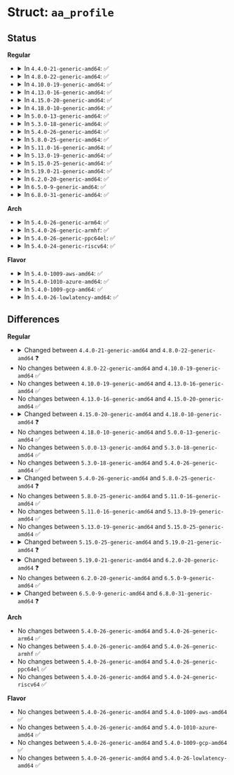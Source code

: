 # Struct: <code>aa_profile</code>

## Status
<b>Regular</b>
<ul>
<li>
<details>
<summary>In <code>4.4.0-21-generic-amd64</code>: ✅</summary>

```c
struct aa_profile {
    struct aa_policy base;
    struct aa_profile * parent;
    struct aa_ns * ns;
    const char * rename;
    const char * attach;
    struct aa_dfa * xmatch;
    int xmatch_len;
    enum audit_mode audit;
    long int mode;
    u32 path_flags;
    const char * disconnected;
    int size;
    struct aa_policydb policy;
    struct aa_file_rules file;
    struct aa_caps caps;
    struct aa_net net;
    struct aa_rlimit rlimits;
    unsigned char * hash;
    char * dirname;
    struct dentry *[6] dents;
    struct aa_label label;
}
```
</details>
</li>
<li>
<details>
<summary>In <code>4.8.0-22-generic-amd64</code>: ✅</summary>

```c
struct aa_profile {
    struct aa_policy base;
    struct aa_profile * parent;
    struct aa_ns * ns;
    const char * rename;
    const char * attach;
    struct aa_dfa * xmatch;
    int xmatch_len;
    enum audit_mode audit;
    long int mode;
    u32 path_flags;
    const char * disconnected;
    int size;
    struct aa_policydb policy;
    struct aa_file_rules file;
    struct aa_caps caps;
    struct aa_net net;
    struct aa_rlimit rlimits;
    struct aa_loaddata * rawdata;
    unsigned char * hash;
    char * dirname;
    struct dentry *[9] dents;
    struct rhashtable * data;
    struct aa_label label;
}
```
</details>
</li>
<li>
<details>
<summary>In <code>4.10.0-19-generic-amd64</code>: ✅</summary>

```c
struct aa_profile {
    struct aa_policy base;
    struct aa_profile * parent;
    struct aa_ns * ns;
    const char * rename;
    const char * attach;
    struct aa_dfa * xmatch;
    int xmatch_len;
    enum audit_mode audit;
    long int mode;
    u32 path_flags;
    const char * disconnected;
    int size;
    struct aa_policydb policy;
    struct aa_file_rules file;
    struct aa_caps caps;
    struct aa_net net;
    struct aa_rlimit rlimits;
    struct aa_loaddata * rawdata;
    unsigned char * hash;
    char * dirname;
    struct dentry *[9] dents;
    struct rhashtable * data;
    struct aa_label label;
}
```
</details>
</li>
<li>
<details>
<summary>In <code>4.13.0-16-generic-amd64</code>: ✅</summary>

```c
struct aa_profile {
    struct aa_policy base;
    struct aa_profile * parent;
    struct aa_ns * ns;
    const char * rename;
    const char * attach;
    struct aa_dfa * xmatch;
    int xmatch_len;
    enum audit_mode audit;
    long int mode;
    u32 path_flags;
    const char * disconnected;
    int size;
    struct aa_policydb policy;
    struct aa_file_rules file;
    struct aa_caps caps;
    struct aa_net net;
    struct aa_rlimit rlimits;
    struct aa_loaddata * rawdata;
    unsigned char * hash;
    char * dirname;
    struct dentry *[9] dents;
    struct rhashtable * data;
    struct aa_label label;
}
```
</details>
</li>
<li>
<details>
<summary>In <code>4.15.0-20-generic-amd64</code>: ✅</summary>

```c
struct aa_profile {
    struct aa_policy base;
    struct aa_profile * parent;
    struct aa_ns * ns;
    const char * rename;
    const char * attach;
    struct aa_dfa * xmatch;
    int xmatch_len;
    enum audit_mode audit;
    long int mode;
    u32 path_flags;
    const char * disconnected;
    int size;
    struct aa_policydb policy;
    struct aa_file_rules file;
    struct aa_caps caps;
    struct aa_net net;
    struct aa_rlimit rlimits;
    struct aa_loaddata * rawdata;
    unsigned char * hash;
    char * dirname;
    struct dentry *[9] dents;
    struct rhashtable * data;
    struct aa_label label;
}
```
</details>
</li>
<li>
<details>
<summary>In <code>4.18.0-10-generic-amd64</code>: ✅</summary>

```c
struct aa_profile {
    struct aa_policy base;
    struct aa_profile * parent;
    struct aa_ns * ns;
    const char * rename;
    const char * attach;
    struct aa_dfa * xmatch;
    int xmatch_len;
    enum audit_mode audit;
    long int mode;
    u32 path_flags;
    const char * disconnected;
    int size;
    struct aa_policydb policy;
    struct aa_file_rules file;
    struct aa_caps caps;
    struct aa_net_compat * net_compat;
    int xattr_count;
    char * * xattrs;
    struct aa_rlimit rlimits;
    struct aa_loaddata * rawdata;
    unsigned char * hash;
    char * dirname;
    struct dentry *[9] dents;
    struct rhashtable * data;
    struct aa_label label;
}
```
</details>
</li>
<li>
<details>
<summary>In <code>5.0.0-13-generic-amd64</code>: ✅</summary>

```c
struct aa_profile {
    struct aa_policy base;
    struct aa_profile * parent;
    struct aa_ns * ns;
    const char * rename;
    const char * attach;
    struct aa_dfa * xmatch;
    int xmatch_len;
    enum audit_mode audit;
    long int mode;
    u32 path_flags;
    const char * disconnected;
    int size;
    struct aa_policydb policy;
    struct aa_file_rules file;
    struct aa_caps caps;
    struct aa_net_compat * net_compat;
    int xattr_count;
    char * * xattrs;
    struct aa_rlimit rlimits;
    struct aa_loaddata * rawdata;
    unsigned char * hash;
    char * dirname;
    struct dentry *[9] dents;
    struct rhashtable * data;
    struct aa_label label;
}
```
</details>
</li>
<li>
<details>
<summary>In <code>5.3.0-18-generic-amd64</code>: ✅</summary>

```c
struct aa_profile {
    struct aa_policy base;
    struct aa_profile * parent;
    struct aa_ns * ns;
    const char * rename;
    const char * attach;
    struct aa_dfa * xmatch;
    int xmatch_len;
    enum audit_mode audit;
    long int mode;
    u32 path_flags;
    const char * disconnected;
    int size;
    struct aa_policydb policy;
    struct aa_file_rules file;
    struct aa_caps caps;
    struct aa_net_compat * net_compat;
    int xattr_count;
    char * * xattrs;
    struct aa_rlimit rlimits;
    struct aa_loaddata * rawdata;
    unsigned char * hash;
    char * dirname;
    struct dentry *[9] dents;
    struct rhashtable * data;
    struct aa_label label;
}
```
</details>
</li>
<li>
<details>
<summary>In <code>5.4.0-26-generic-amd64</code>: ✅</summary>

```c
struct aa_profile {
    struct aa_policy base;
    struct aa_profile * parent;
    struct aa_ns * ns;
    const char * rename;
    const char * attach;
    struct aa_dfa * xmatch;
    int xmatch_len;
    enum audit_mode audit;
    long int mode;
    u32 path_flags;
    const char * disconnected;
    int size;
    struct aa_policydb policy;
    struct aa_file_rules file;
    struct aa_caps caps;
    struct aa_net_compat * net_compat;
    int xattr_count;
    char * * xattrs;
    struct aa_rlimit rlimits;
    struct aa_loaddata * rawdata;
    unsigned char * hash;
    char * dirname;
    struct dentry *[9] dents;
    struct rhashtable * data;
    struct aa_label label;
}
```
</details>
</li>
<li>
<details>
<summary>In <code>5.8.0-25-generic-amd64</code>: ✅</summary>

```c
struct aa_profile {
    struct aa_policy base;
    struct aa_profile * parent;
    struct aa_ns * ns;
    const char * rename;
    const char * attach;
    struct aa_dfa * xmatch;
    int xmatch_len;
    enum audit_mode audit;
    long int mode;
    u32 path_flags;
    const char * disconnected;
    int size;
    struct aa_policydb policy;
    struct aa_file_rules file;
    struct aa_caps caps;
    struct aa_net_compat * net_compat;
    int xattr_count;
    char * * xattrs;
    struct aa_rlimit rlimits;
    int secmark_count;
    struct aa_secmark * secmark;
    struct aa_loaddata * rawdata;
    unsigned char * hash;
    char * dirname;
    struct dentry *[9] dents;
    struct rhashtable * data;
    struct aa_label label;
}
```
</details>
</li>
<li>
<details>
<summary>In <code>5.11.0-16-generic-amd64</code>: ✅</summary>

```c
struct aa_profile {
    struct aa_policy base;
    struct aa_profile * parent;
    struct aa_ns * ns;
    const char * rename;
    const char * attach;
    struct aa_dfa * xmatch;
    int xmatch_len;
    enum audit_mode audit;
    long int mode;
    u32 path_flags;
    const char * disconnected;
    int size;
    struct aa_policydb policy;
    struct aa_file_rules file;
    struct aa_caps caps;
    struct aa_net_compat * net_compat;
    int xattr_count;
    char * * xattrs;
    struct aa_rlimit rlimits;
    int secmark_count;
    struct aa_secmark * secmark;
    struct aa_loaddata * rawdata;
    unsigned char * hash;
    char * dirname;
    struct dentry *[9] dents;
    struct rhashtable * data;
    struct aa_label label;
}
```
</details>
</li>
<li>
<details>
<summary>In <code>5.13.0-19-generic-amd64</code>: ✅</summary>

```c
struct aa_profile {
    struct aa_policy base;
    struct aa_profile * parent;
    struct aa_ns * ns;
    const char * rename;
    const char * attach;
    struct aa_dfa * xmatch;
    int xmatch_len;
    enum audit_mode audit;
    long int mode;
    u32 path_flags;
    const char * disconnected;
    int size;
    struct aa_policydb policy;
    struct aa_file_rules file;
    struct aa_caps caps;
    struct aa_net_compat * net_compat;
    int xattr_count;
    char * * xattrs;
    struct aa_rlimit rlimits;
    int secmark_count;
    struct aa_secmark * secmark;
    struct aa_loaddata * rawdata;
    unsigned char * hash;
    char * dirname;
    struct dentry *[9] dents;
    struct rhashtable * data;
    struct aa_label label;
}
```
</details>
</li>
<li>
<details>
<summary>In <code>5.15.0-25-generic-amd64</code>: ✅</summary>

```c
struct aa_profile {
    struct aa_policy base;
    struct aa_profile * parent;
    struct aa_ns * ns;
    const char * rename;
    const char * attach;
    struct aa_dfa * xmatch;
    int xmatch_len;
    enum audit_mode audit;
    long int mode;
    u32 path_flags;
    const char * disconnected;
    int size;
    struct aa_policydb policy;
    struct aa_file_rules file;
    struct aa_caps caps;
    struct aa_net_compat * net_compat;
    int xattr_count;
    char * * xattrs;
    struct aa_rlimit rlimits;
    int secmark_count;
    struct aa_secmark * secmark;
    struct aa_loaddata * rawdata;
    unsigned char * hash;
    char * dirname;
    struct dentry *[9] dents;
    struct rhashtable * data;
    struct aa_label label;
}
```
</details>
</li>
<li>
<details>
<summary>In <code>5.19.0-21-generic-amd64</code>: ✅</summary>

```c
struct aa_profile {
    struct aa_policy base;
    struct aa_profile * parent;
    struct aa_ns * ns;
    const char * rename;
    enum audit_mode audit;
    long int mode;
    u32 path_flags;
    const char * disconnected;
    struct aa_attachment attach;
    struct list_head rules;
    struct aa_net_compat * net_compat;
    struct aa_loaddata * rawdata;
    unsigned char * hash;
    char * dirname;
    struct dentry *[9] dents;
    struct rhashtable * data;
    struct aa_label label;
}
```
</details>
</li>
<li>
<details>
<summary>In <code>6.2.0-20-generic-amd64</code>: ✅</summary>

```c
struct aa_profile {
    struct aa_policy base;
    struct aa_profile * parent;
    struct aa_ns * ns;
    const char * rename;
    enum audit_mode audit;
    long int mode;
    u32 path_flags;
    const char * disconnected;
    struct aa_attachment attach;
    struct list_head rules;
    struct aa_net_compat * net_compat;
    struct aa_audit_cache learning_cache;
    struct aa_loaddata * rawdata;
    unsigned char * hash;
    char * dirname;
    struct dentry *[10] dents;
    struct rhashtable * data;
    struct aa_label label;
}
```
</details>
</li>
<li>
<details>
<summary>In <code>6.5.0-9-generic-amd64</code>: ✅</summary>

```c
struct aa_profile {
    struct aa_policy base;
    struct aa_profile * parent;
    struct aa_ns * ns;
    const char * rename;
    enum audit_mode audit;
    long int mode;
    u32 path_flags;
    const char * disconnected;
    struct aa_attachment attach;
    struct list_head rules;
    struct aa_net_compat * net_compat;
    struct aa_audit_cache learning_cache;
    struct aa_loaddata * rawdata;
    unsigned char * hash;
    char * dirname;
    struct dentry *[10] dents;
    struct rhashtable * data;
    struct aa_label label;
}
```
</details>
</li>
<li>
<details>
<summary>In <code>6.8.0-31-generic-amd64</code>: ✅</summary>

```c
struct aa_profile {
    struct aa_policy base;
    struct aa_profile * parent;
    struct aa_ns * ns;
    const char * rename;
    enum audit_mode audit;
    long int mode;
    u32 path_flags;
    int signal;
    const char * disconnected;
    struct aa_attachment attach;
    struct list_head rules;
    struct aa_net_compat * net_compat;
    struct aa_audit_cache learning_cache;
    struct aa_loaddata * rawdata;
    unsigned char * hash;
    char * dirname;
    struct dentry *[10] dents;
    struct rhashtable * data;
    struct aa_label label;
}
```
</details>
</li>
</ul>
<b>Arch</b>
<ul>
<li>
<details>
<summary>In <code>5.4.0-26-generic-arm64</code>: ✅</summary>

```c
struct aa_profile {
    struct aa_policy base;
    struct aa_profile * parent;
    struct aa_ns * ns;
    const char * rename;
    const char * attach;
    struct aa_dfa * xmatch;
    int xmatch_len;
    enum audit_mode audit;
    long int mode;
    u32 path_flags;
    const char * disconnected;
    int size;
    struct aa_policydb policy;
    struct aa_file_rules file;
    struct aa_caps caps;
    struct aa_net_compat * net_compat;
    int xattr_count;
    char * * xattrs;
    struct aa_rlimit rlimits;
    struct aa_loaddata * rawdata;
    unsigned char * hash;
    char * dirname;
    struct dentry *[9] dents;
    struct rhashtable * data;
    struct aa_label label;
}
```
</details>
</li>
<li>
<details>
<summary>In <code>5.4.0-26-generic-armhf</code>: ✅</summary>

```c
struct aa_profile {
    struct aa_policy base;
    struct aa_profile * parent;
    struct aa_ns * ns;
    const char * rename;
    const char * attach;
    struct aa_dfa * xmatch;
    int xmatch_len;
    enum audit_mode audit;
    long int mode;
    u32 path_flags;
    const char * disconnected;
    int size;
    struct aa_policydb policy;
    struct aa_file_rules file;
    struct aa_caps caps;
    struct aa_net_compat * net_compat;
    int xattr_count;
    char * * xattrs;
    struct aa_rlimit rlimits;
    struct aa_loaddata * rawdata;
    unsigned char * hash;
    char * dirname;
    struct dentry *[9] dents;
    struct rhashtable * data;
    struct aa_label label;
}
```
</details>
</li>
<li>
<details>
<summary>In <code>5.4.0-26-generic-ppc64el</code>: ✅</summary>

```c
struct aa_profile {
    struct aa_policy base;
    struct aa_profile * parent;
    struct aa_ns * ns;
    const char * rename;
    const char * attach;
    struct aa_dfa * xmatch;
    int xmatch_len;
    enum audit_mode audit;
    long int mode;
    u32 path_flags;
    const char * disconnected;
    int size;
    struct aa_policydb policy;
    struct aa_file_rules file;
    struct aa_caps caps;
    struct aa_net_compat * net_compat;
    int xattr_count;
    char * * xattrs;
    struct aa_rlimit rlimits;
    struct aa_loaddata * rawdata;
    unsigned char * hash;
    char * dirname;
    struct dentry *[9] dents;
    struct rhashtable * data;
    struct aa_label label;
}
```
</details>
</li>
<li>
<details>
<summary>In <code>5.4.0-24-generic-riscv64</code>: ✅</summary>

```c
struct aa_profile {
    struct aa_policy base;
    struct aa_profile * parent;
    struct aa_ns * ns;
    const char * rename;
    const char * attach;
    struct aa_dfa * xmatch;
    int xmatch_len;
    enum audit_mode audit;
    long int mode;
    u32 path_flags;
    const char * disconnected;
    int size;
    struct aa_policydb policy;
    struct aa_file_rules file;
    struct aa_caps caps;
    struct aa_net_compat * net_compat;
    int xattr_count;
    char * * xattrs;
    struct aa_rlimit rlimits;
    struct aa_loaddata * rawdata;
    unsigned char * hash;
    char * dirname;
    struct dentry *[9] dents;
    struct rhashtable * data;
    struct aa_label label;
}
```
</details>
</li>
</ul>
<b>Flavor</b>
<ul>
<li>
<details>
<summary>In <code>5.4.0-1009-aws-amd64</code>: ✅</summary>

```c
struct aa_profile {
    struct aa_policy base;
    struct aa_profile * parent;
    struct aa_ns * ns;
    const char * rename;
    const char * attach;
    struct aa_dfa * xmatch;
    int xmatch_len;
    enum audit_mode audit;
    long int mode;
    u32 path_flags;
    const char * disconnected;
    int size;
    struct aa_policydb policy;
    struct aa_file_rules file;
    struct aa_caps caps;
    struct aa_net_compat * net_compat;
    int xattr_count;
    char * * xattrs;
    struct aa_rlimit rlimits;
    struct aa_loaddata * rawdata;
    unsigned char * hash;
    char * dirname;
    struct dentry *[9] dents;
    struct rhashtable * data;
    struct aa_label label;
}
```
</details>
</li>
<li>
<details>
<summary>In <code>5.4.0-1010-azure-amd64</code>: ✅</summary>

```c
struct aa_profile {
    struct aa_policy base;
    struct aa_profile * parent;
    struct aa_ns * ns;
    const char * rename;
    const char * attach;
    struct aa_dfa * xmatch;
    int xmatch_len;
    enum audit_mode audit;
    long int mode;
    u32 path_flags;
    const char * disconnected;
    int size;
    struct aa_policydb policy;
    struct aa_file_rules file;
    struct aa_caps caps;
    struct aa_net_compat * net_compat;
    int xattr_count;
    char * * xattrs;
    struct aa_rlimit rlimits;
    struct aa_loaddata * rawdata;
    unsigned char * hash;
    char * dirname;
    struct dentry *[9] dents;
    struct rhashtable * data;
    struct aa_label label;
}
```
</details>
</li>
<li>
<details>
<summary>In <code>5.4.0-1009-gcp-amd64</code>: ✅</summary>

```c
struct aa_profile {
    struct aa_policy base;
    struct aa_profile * parent;
    struct aa_ns * ns;
    const char * rename;
    const char * attach;
    struct aa_dfa * xmatch;
    int xmatch_len;
    enum audit_mode audit;
    long int mode;
    u32 path_flags;
    const char * disconnected;
    int size;
    struct aa_policydb policy;
    struct aa_file_rules file;
    struct aa_caps caps;
    struct aa_net_compat * net_compat;
    int xattr_count;
    char * * xattrs;
    struct aa_rlimit rlimits;
    struct aa_loaddata * rawdata;
    unsigned char * hash;
    char * dirname;
    struct dentry *[9] dents;
    struct rhashtable * data;
    struct aa_label label;
}
```
</details>
</li>
<li>
<details>
<summary>In <code>5.4.0-26-lowlatency-amd64</code>: ✅</summary>

```c
struct aa_profile {
    struct aa_policy base;
    struct aa_profile * parent;
    struct aa_ns * ns;
    const char * rename;
    const char * attach;
    struct aa_dfa * xmatch;
    int xmatch_len;
    enum audit_mode audit;
    long int mode;
    u32 path_flags;
    const char * disconnected;
    int size;
    struct aa_policydb policy;
    struct aa_file_rules file;
    struct aa_caps caps;
    struct aa_net_compat * net_compat;
    int xattr_count;
    char * * xattrs;
    struct aa_rlimit rlimits;
    struct aa_loaddata * rawdata;
    unsigned char * hash;
    char * dirname;
    struct dentry *[9] dents;
    struct rhashtable * data;
    struct aa_label label;
}
```
</details>
</li>
</ul>

## Differences
<b>Regular</b>
<ul>
<li>
<details>
<summary>Changed between <code>4.4.0-21-generic-amd64</code> and <code>4.8.0-22-generic-amd64</code> ❓</summary>
<ul>
<li>
<b>Field added. </b>
<code>struct aa_loaddata * rawdata</code>
</li>
<li>
<b>Field added. </b>
<code>struct rhashtable * data</code>
</li>
<li>
<b>Field type changed. </b>
<code>struct dentry *[6] dents</code> ➡️ <code>struct dentry *[9] dents</code>
</li>
</ul>
</details>
</li>
<li>
No changes between <code>4.8.0-22-generic-amd64</code> and <code>4.10.0-19-generic-amd64</code> ✅
</li>
<li>
No changes between <code>4.10.0-19-generic-amd64</code> and <code>4.13.0-16-generic-amd64</code> ✅
</li>
<li>
No changes between <code>4.13.0-16-generic-amd64</code> and <code>4.15.0-20-generic-amd64</code> ✅
</li>
<li>
<details>
<summary>Changed between <code>4.15.0-20-generic-amd64</code> and <code>4.18.0-10-generic-amd64</code> ❓</summary>
<ul>
<li>
<b>Field added. </b>
<code>struct aa_net_compat * net_compat</code>
</li>
<li>
<b>Field added. </b>
<code>int xattr_count</code>
</li>
<li>
<b>Field added. </b>
<code>char * * xattrs</code>
</li>
<li>
<b>Field removed. </b>
<code>struct aa_net net</code>
</li>
</ul>
</details>
</li>
<li>
No changes between <code>4.18.0-10-generic-amd64</code> and <code>5.0.0-13-generic-amd64</code> ✅
</li>
<li>
No changes between <code>5.0.0-13-generic-amd64</code> and <code>5.3.0-18-generic-amd64</code> ✅
</li>
<li>
No changes between <code>5.3.0-18-generic-amd64</code> and <code>5.4.0-26-generic-amd64</code> ✅
</li>
<li>
<details>
<summary>Changed between <code>5.4.0-26-generic-amd64</code> and <code>5.8.0-25-generic-amd64</code> ❓</summary>
<ul>
<li>
<b>Field added. </b>
<code>int secmark_count</code>
</li>
<li>
<b>Field added. </b>
<code>struct aa_secmark * secmark</code>
</li>
</ul>
</details>
</li>
<li>
No changes between <code>5.8.0-25-generic-amd64</code> and <code>5.11.0-16-generic-amd64</code> ✅
</li>
<li>
No changes between <code>5.11.0-16-generic-amd64</code> and <code>5.13.0-19-generic-amd64</code> ✅
</li>
<li>
No changes between <code>5.13.0-19-generic-amd64</code> and <code>5.15.0-25-generic-amd64</code> ✅
</li>
<li>
<details>
<summary>Changed between <code>5.15.0-25-generic-amd64</code> and <code>5.19.0-21-generic-amd64</code> ❓</summary>
<ul>
<li>
<b>Field added. </b>
<code>struct list_head rules</code>
</li>
<li>
<b>Field removed. </b>
<code>struct aa_dfa * xmatch</code>
</li>
<li>
<b>Field removed. </b>
<code>int xmatch_len</code>
</li>
<li>
<b>Field removed. </b>
<code>int size</code>
</li>
<li>
<b>Field removed. </b>
<code>struct aa_policydb policy</code>
</li>
<li>
<b>Field removed. </b>
<code>struct aa_file_rules file</code>
</li>
<li>
<b>Field removed. </b>
<code>struct aa_caps caps</code>
</li>
<li>
<b>Field removed. </b>
<code>int xattr_count</code>
</li>
<li>
<b>Field removed. </b>
<code>char * * xattrs</code>
</li>
<li>
<b>Field removed. </b>
<code>struct aa_rlimit rlimits</code>
</li>
<li>
<b>Field removed. </b>
<code>int secmark_count</code>
</li>
<li>
<b>Field removed. </b>
<code>struct aa_secmark * secmark</code>
</li>
<li>
<b>Field type changed. </b>
<code>const char * attach</code> ➡️ <code>struct aa_attachment attach</code>
</li>
</ul>
</details>
</li>
<li>
<details>
<summary>Changed between <code>5.19.0-21-generic-amd64</code> and <code>6.2.0-20-generic-amd64</code> ❓</summary>
<ul>
<li>
<b>Field added. </b>
<code>struct aa_audit_cache learning_cache</code>
</li>
<li>
<b>Field type changed. </b>
<code>struct dentry *[9] dents</code> ➡️ <code>struct dentry *[10] dents</code>
</li>
</ul>
</details>
</li>
<li>
No changes between <code>6.2.0-20-generic-amd64</code> and <code>6.5.0-9-generic-amd64</code> ✅
</li>
<li>
<details>
<summary>Changed between <code>6.5.0-9-generic-amd64</code> and <code>6.8.0-31-generic-amd64</code> ❓</summary>
<ul>
<li>
<b>Field added. </b>
<code>int signal</code>
</li>
</ul>
</details>
</li>
</ul>
<b>Arch</b>
<ul>
<li>
No changes between <code>5.4.0-26-generic-amd64</code> and <code>5.4.0-26-generic-arm64</code> ✅
</li>
<li>
No changes between <code>5.4.0-26-generic-amd64</code> and <code>5.4.0-26-generic-armhf</code> ✅
</li>
<li>
No changes between <code>5.4.0-26-generic-amd64</code> and <code>5.4.0-26-generic-ppc64el</code> ✅
</li>
<li>
No changes between <code>5.4.0-26-generic-amd64</code> and <code>5.4.0-24-generic-riscv64</code> ✅
</li>
</ul>
<b>Flavor</b>
<ul>
<li>
No changes between <code>5.4.0-26-generic-amd64</code> and <code>5.4.0-1009-aws-amd64</code> ✅
</li>
<li>
No changes between <code>5.4.0-26-generic-amd64</code> and <code>5.4.0-1010-azure-amd64</code> ✅
</li>
<li>
No changes between <code>5.4.0-26-generic-amd64</code> and <code>5.4.0-1009-gcp-amd64</code> ✅
</li>
<li>
No changes between <code>5.4.0-26-generic-amd64</code> and <code>5.4.0-26-lowlatency-amd64</code> ✅
</li>
</ul>
